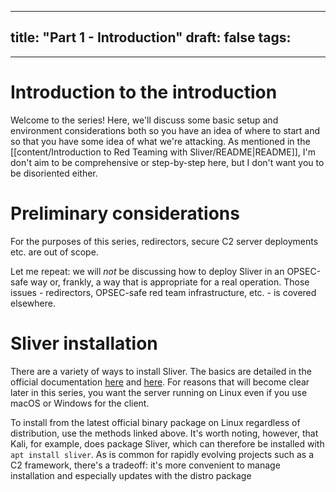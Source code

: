 
---
title: "Part 1 - Introduction"
draft: false
tags:
  - 
---
 
# Introduction to the introduction

Welcome to the series! Here, we'll discuss some basic setup and environment considerations both so you have an idea of where to start and so that you have some idea of what we're attacking. As mentioned in the [[content/Introduction to Red Teaming with Sliver/README|README]], I'm don't aim to be comprehensive or step-by-step here, but I don't want you to be disoriented either.

# Preliminary considerations

For the purposes of this series, redirectors, secure C2 server deployments etc. are out of scope. 

Let me repeat: we will *not* be discussing how to deploy Sliver in an OPSEC-safe way or, frankly, a way that is appropriate for a real operation. Those issues - redirectors, OPSEC-safe red team infrastructure, etc. - is covered elsewhere.

# Sliver installation

There are a variety of ways to install Sliver. The basics are detailed in the official documentation [here](https://sliver.sh/docs?name=Getting+Started) and [here](https://sliver.sh/docs?name=Linux+Install+Script). For reasons that will become clear later in this series, you want the server running on Linux even if you use macOS or Windows for the client.

To install from the latest official binary package on Linux regardless of distribution, use the methods linked above. It's worth noting, however, that Kali, for example, does package Sliver, which can therefore be installed with `apt install sliver`. As is common for rapidly evolving projects such as a C2 framework, there's a tradeoff: it's more convenient to manage installation and especially updates with the distro package 